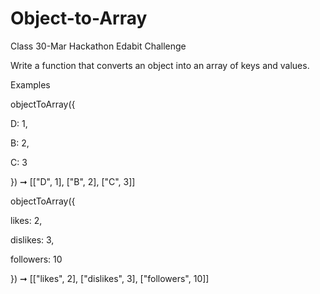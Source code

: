 # Object-to-Array
Class 30-Mar Hackathon Edabit Challenge 

Write a function that converts an object into an array of keys and values.

Examples

objectToArray({

  D: 1,
  
  B: 2,
  
  C: 3
  
}) ➞ [["D", 1], ["B", 2], ["C", 3]]

objectToArray({

  likes: 2,
  
  dislikes: 3,
  
  followers: 10
  
}) ➞ [["likes", 2], ["dislikes", 3], ["followers", 10]]
